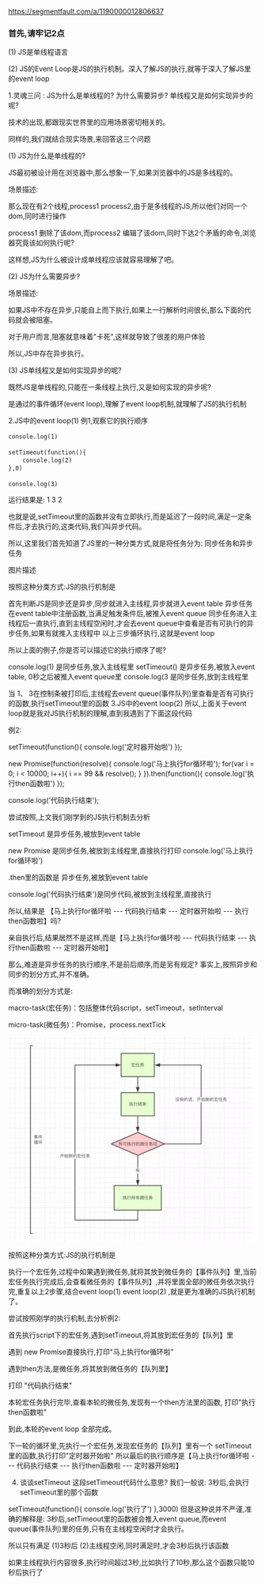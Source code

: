 https://segmentfault.com/a/1190000012806637

### 首先,请牢记2点

(1) JS是单线程语言

(2) JS的Event Loop是JS的执行机制。深入了解JS的执行,就等于深入了解JS里的event loop

1.灵魂三问 : JS为什么是单线程的? 为什么需要异步? 单线程又是如何实现异步的呢?

技术的出现,都跟现实世界里的应用场景密切相关的。

同样的,我们就结合现实场景,来回答这三个问题

(1) JS为什么是单线程的?

JS最初被设计用在浏览器中,那么想象一下,如果浏览器中的JS是多线程的。

场景描述:

那么现在有2个线程,process1 process2,由于是多线程的JS,所以他们对同一个dom,同时进行操作

process1 删除了该dom,而process2 编辑了该dom,同时下达2个矛盾的命令,浏览器究竟该如何执行呢?

这样想,JS为什么被设计成单线程应该就容易理解了吧。

(2) JS为什么需要异步?

场景描述:

如果JS中不存在异步,只能自上而下执行,如果上一行解析时间很长,那么下面的代码就会被阻塞。

对于用户而言,阻塞就意味着"卡死",这样就导致了很差的用户体验

所以,JS中存在异步执行。

(3) JS单线程又是如何实现异步的呢?

既然JS是单线程的,只能在一条线程上执行,又是如何实现的异步呢?

是通过的事件循环(event loop),理解了event loop机制,就理解了JS的执行机制

2.JS中的event loop(1)
例1,观察它的执行顺序

    console.log(1)

    setTimeout(function(){
        console.log(2)
    },0)

    console.log(3)

运行结果是: 1 3 2

也就是说,setTimeout里的函数并没有立即执行,而是延迟了一段时间,满足一定条件后,才去执行的,这类代码,我们叫异步代码。

所以,这里我们首先知道了JS里的一种分类方式,就是将任务分为: 同步任务和异步任务

图片描述

按照这种分类方式:JS的执行机制是

首先判断JS是同步还是异步,同步就进入主线程,异步就进入event table
异步任务在event table中注册函数,当满足触发条件后,被推入event queue
同步任务进入主线程后一直执行,直到主线程空闲时,才会去event queue中查看是否有可执行的异步任务,如果有就推入主线程中
以上三步循环执行,这就是event loop

所以上面的例子,你是否可以描述它的执行顺序了呢?

console.log(1) 是同步任务,放入主线程里
setTimeout() 是异步任务,被放入event table, 0秒之后被推入event queue里
console.log(3 是同步任务,放到主线程里

当 1、 3在控制条被打印后,主线程去event queue(事件队列)里查看是否有可执行的函数,执行setTimeout里的函数
3.JS中的event loop(2)
所以,上面关于event loop就是我对JS执行机制的理解,直到我遇到了下面这段代码

例2:

 setTimeout(function(){
     console.log('定时器开始啦')
 });

 new Promise(function(resolve){
     console.log('马上执行for循环啦');
     for(var i = 0; i < 10000; i++){
         i == 99 && resolve();
     }
 }).then(function(){
     console.log('执行then函数啦')
 });

 console.log('代码执行结束');

尝试按照,上文我们刚学到的JS执行机制去分析

setTimeout 是异步任务,被放到event table

new Promise 是同步任务,被放到主线程里,直接执行打印 console.log('马上执行for循环啦')

.then里的函数是 异步任务,被放到event table

 console.log('代码执行结束')是同步代码,被放到主线程里,直接执行

所以,结果是 【马上执行for循环啦 --- 代码执行结束 --- 定时器开始啦 --- 执行then函数啦】吗?

亲自执行后,结果居然不是这样,而是【马上执行for循环啦 --- 代码执行结束 --- 执行then函数啦 --- 定时器开始啦】

那么,难道是异步任务的执行顺序,不是前后顺序,而是另有规定? 事实上,按照异步和同步的划分方式,并不准确。

而准确的划分方式是:

macro-task(宏任务)：包括整体代码script，setTimeout，setInterval

micro-task(微任务)：Promise，process.nextTick

![clipboard.png](./imgs/深入理解JS引擎的执行机制/1.png)

按照这种分类方式:JS的执行机制是

执行一个宏任务,过程中如果遇到微任务,就将其放到微任务的【事件队列】里,当前宏任务执行完成后,会查看微任务的【事件队列】,并将里面全部的微任务依次执行完,重复以上2步骤,结合event loop(1) event loop(2) ,就是更为准确的JS执行机制了。

尝试按照刚学的执行机制,去分析例2:

首先执行script下的宏任务,遇到setTimeout,将其放到宏任务的【队列】里

遇到 new Promise直接执行,打印"马上执行for循环啦"

遇到then方法,是微任务,将其放到微任务的【队列里】

打印 "代码执行结束"

本轮宏任务执行完毕,查看本轮的微任务,发现有一个then方法里的函数, 打印"执行then函数啦"

到此,本轮的event loop 全部完成。


下一轮的循环里,先执行一个宏任务,发现宏任务的【队列】里有一个 setTimeout里的函数,执行打印"定时器开始啦"
所以最后的执行顺序是【马上执行for循环啦 --- 代码执行结束 --- 执行then函数啦 --- 定时器开始啦】

4. 谈谈setTimeout
这段setTimeout代码什么意思? 我们一般说: 3秒后,会执行setTimeout里的那个函数

 setTimeout(function(){
    console.log('执行了')
 },3000)
但是这种说并不严谨,准确的解释是: 3秒后,setTimeout里的函数被会推入event queue,而event queue(事件队列)里的任务,只有在主线程空闲时才会执行。

所以只有满足 (1)3秒后 (2)主线程空闲,同时满足时,才会3秒后执行该函数

如果主线程执行内容很多,执行时间超过3秒,比如执行了10秒,那么这个函数只能10秒后执行了
